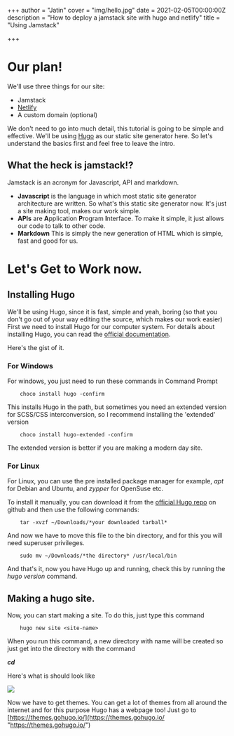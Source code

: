+++
author = "Jatin"
cover = "img/hello.jpg"
date = 2021-02-05T00:00:00Z
description = "How to deploy a jamstack site with hugo and netlify"
title = "Using Jamstack"

+++
# Our plan!

We'll use three things for our site:

* Jamstack
* [Netlify](https://netlify.com)
* A custom domain (optional)

We don't need to go into much detail, this tutorial is going to be simple and effective. We'll be using [Hugo](https://gohugo.io) as our static site generator here. So let's understand the basics first and feel free to leave the intro.

## What the heck is jamstack!?

Jamstack is an acronym for Javascript, API and markdown.

* **Javascript** is the language in which most static site generator architecture are written. So what's this static site generator now. It's just a site making tool, makes our work simple.
* **APIs** are **A**pplication **P**rogram **I**nterface. To make it simple, it just allows our code to talk to other code.
* **Markdown** This is simply the new generation of HTML which is simple, fast and good for us.

# Let's Get to Work now.

## Installing Hugo

We'll be using Hugo, since it is fast, simple and yeah, boring (so that you don't go out of your way editing the source, which makes our work easier) First we need to install Hugo for our computer system. For details about installing Hugo, you can read the [official documentation](https://gohugo.io/getting-started/installing/ "docs").

Here's the gist of it.

### For Windows

For windows, you just need to run these commands in Command Prompt

        choco install hugo -confirm

This installs Hugo in the path, but sometimes you need an extended version for SCSS/CSS interconversion, so I recommend installing the 'extended' version

        choco install hugo-extended -confirm

The extended version is better if you are making a modern day site.

### For Linux

For Linux, you can use the pre installed package manager for example, _apt_ for Debian and Ubuntu, and _zypper_ for OpenSuse etc.

To install it manually, you can download it from the [official Hugo repo](https://github.com/gohugoio/hugo/releases "githubrepo") on github and then use the following commands:

    	tar -xvzf ~/Downloads/*your downloaded tarball*

And now we have to move this file to the bin directory, and for this you will need superuser privileges.

    	sudo mv ~/Downloads/*the directory* /usr/local/bin

And that's it, now you have Hugo up and running, check this by running the _hugo version_ command.

## Making a hugo site.

Now, you can start making a site. To do this, just type this command

        hugo new site <site-name>

When you run this command, a new directory with name _<site name>_ will be created so just get into the directory with the command

 **_cd <site-name>_**

Here's what is should look like

![](/uploads/screenshot-2021-02-06-180611.png)

Now we have to get themes. You can get a lot of themes from all around the internet and for this purpose Hugo has a webpage too! Just go to [https://themes.gohugo.io/](https://themes.gohugo.io/ "https://themes.gohugo.io/")